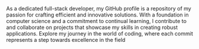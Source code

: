 As a dedicated full-stack developer, my GitHub profile is a repository of my passion for crafting efficient and innovative solutions. With a foundation in computer science and a commitment to continual learning, I contribute to and collaborate on projects that showcase my skills in creating robust applications. Explore my journey in the world of coding, where each commit represents a step towards excellence in the field

<!---
sivasankar-s/sivasankar-s is a ✨ special ✨ repository because its `README.md` (this file) appears on your GitHub profile.
You can click the Preview link to take a look at your changes.
--->
